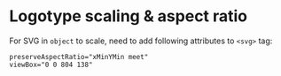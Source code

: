 # Logotype scaling & aspect ratio

For SVG in `object` to scale, need to add following attributes to `<svg>` tag:

```
preserveAspectRatio="xMinYMin meet"
viewBox="0 0 804 138"
```

